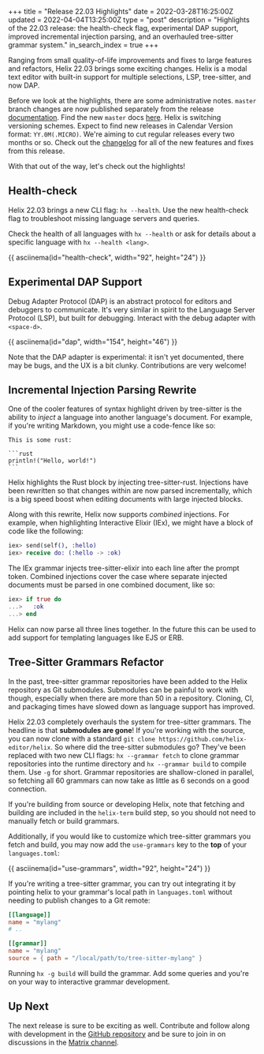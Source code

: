 +++
title = "Release 22.03 Highlights"
date = 2022-03-28T16:25:00Z
updated = 2022-04-04T13:25:00Z
type = "post"
description = "Highlights of the 22.03 release: the health-check flag, experimental DAP support, improved incremental injection parsing, and an overhauled tree-sitter grammar system."
in_search_index = true
+++

Ranging from small quality-of-life improvements and fixes to large features
and refactors, Helix 22.03 brings some exciting changes. Helix is a modal
text editor with built-in support for multiple selections, LSP, tree-sitter,
and now DAP.

Before we look at the highlights, there are some administrative notes.
`master` branch changes are now published separately from the release
[documentation][docs]. Find the new `master` docs [here][master-docs].
Helix is switching versioning schemes. Expect to find new releases in
Calendar Version format: `YY.0M(.MICRO)`. We're aiming to cut regular
releases every two months or so. Check out the [changelog][changelog]
for all of the new features and fixes from this release.

With that out of the way, let's check out the highlights!

## Health-check

Helix 22.03 brings a new CLI flag: `hx --health`. Use the new health-check
flag to troubleshoot missing language servers and queries.

Check the health of all languages with `hx --health` or ask for details
about a specific language with `hx --health <lang>`.

{{ asciinema(id="health-check", width="92", height="24") }}

## Experimental DAP Support

Debug Adapter Protocol (DAP) is an abstract protocol for editors and debuggers
to communicate. It's very similar in spirit to the Language Server Protocol
(LSP), but built for debugging. Interact with the debug adapter with
`<space-d>`.

{{ asciinema(id="dap", width="154", height="46") }}

Note that the DAP adapter is experimental: it isn't yet documented, there may
be bugs, and the UX is a bit clunky. Contributions are very welcome!

## Incremental Injection Parsing Rewrite

One of the cooler features of syntax highlight driven by tree-sitter is the
ability to _inject_ a language into another language's document. For example,
if you're writing Markdown, you might use a code-fence like so:

    This is some rust:

    ```rust
    println!("Hello, world!")
    ```

Helix highlights the Rust block by injecting tree-sitter-rust. Injections
have been rewritten so that changes within are now parsed incrementally, which
is a big speed boost when editing documents with large injected blocks.

Along with this rewrite, Helix now supports _combined_ injections. For example,
when highlighting Interactive Elixir (IEx), we might have a block of code like
the following:

```elixir
iex> send(self(), :hello)
iex> receive do: (:hello -> :ok)
```

The IEx grammar injects tree-sitter-elixir into each line after the prompt
token. Combined injections cover the case where separate injected documents
must be parsed in one combined document, like so:

```elixir
iex> if true do
...>   :ok
...> end
```

Helix can now parse all three lines together. In the future this can be used
to add support for templating languages like EJS or ERB.

## Tree-Sitter Grammars Refactor

In the past, tree-sitter grammar repositories have been added to the Helix
repository as Git submodules. Submodules can be painful to work with though,
especially when there are more than 50 in a repository. Cloning, CI, and
packaging times have slowed down as language support has improved.

Helix 22.03 completely overhauls the system for tree-sitter grammars. The headline
is that **submodules are gone**! If you're working with the source, you can
now clone with a standard `git clone https://github.com/helix-editor/helix`.
So where did the tree-sitter submodules go? They've been replaced with two
new CLI flags: `hx --grammar fetch` to clone grammar repositories into the
runtime directory and `hx --grammar build` to compile them. Use `-g` for
short. Grammar repositories are shallow-cloned in parallel, so fetching all
60 grammars can now take as little as 6 seconds on a good connection.

If you're building from source or developing Helix, note that fetching and
building are included in the `helix-term` build step, so you should not
need to manually fetch or build grammars.

Additionally, if you would like to customize which tree-sitter grammars
you fetch and build, you may now add the `use-grammars` key to the **top** of
your `languages.toml`:

{{ asciinema(id="use-grammars", width="92", height="24") }}

If you're writing a tree-sitter grammar, you can try out integrating it
by pointing helix to your grammar's local path in `languages.toml` without
needing to publish changes to a Git remote:

```toml
[[language]]
name = "mylang"
# ..

[[grammar]]
name = "mylang"
source = { path = "/local/path/to/tree-sitter-mylang" }
```

Running `hx -g build` will build the grammar. Add some queries and you're
on your way to interactive grammar development.

## Up Next

The next release is sure to be exciting as well. Contribute and follow
along with development in the [GitHub repository][helix-git] and be sure to
join in on discussions in the [Matrix channel][matrix].

<script src="/asciinema-player.js"></script>
[changelog]: https://github.com/helix-editor/helix/blob/master/CHANGELOG.md#2203-2022-03-28
[docs]: https://docs.helix-editor.com/
[master-docs]: https://docs.helix-editor.com/master/
[helix-git]: https://github.com/helix-editor/helix/
[matrix]: https://matrix.to/#/#helix-community:matrix.org
